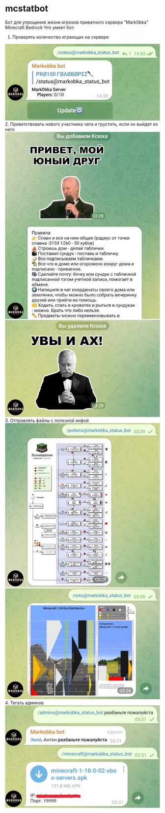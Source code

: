 # mcstatbot 
Бот для упрощения жизни игроков приватного сервера "Mark0bka" Minecraft Bedrock
Что умеет бот:
1. Проверять количество играющих на сервере
<img src="screenshots/1.jpg" alt="">
2. Приветствовать нового участника чата и грустить, если он выйдет из него
<img src="screenshots/2.jpg" alt="">
<img src="screenshots/5.jpg" alt="">
3. Отправлять файлы с полезной инфой
<img src="screenshots/3.jpg" alt="">
<img src="screenshots/4.jpg" alt="">
4. Тегать админов 
<img src="screenshots/6.jpg" alt="">